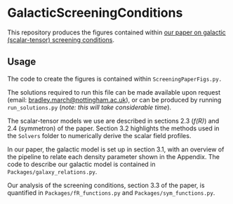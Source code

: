 # GalacticScreeningConditions

This repository produces the figures contained within [our paper on galactic (scalar-tensor) screening conditions](https://arxiv.org/abs/2310.19955). 

## Usage

The code to create the figures is contained within ```ScreeningPaperFigs.py.```

The solutions required to run this file can be made available upon request (email: bradley.march@nottingham.ac.uk), or can be produced by running ```run_solutions.py``` (*note: this will take considerable time*).

The scalar-tensor models we use are described in sections 2.3 (*f(R)*) and 2.4 (symmetron) of the paper.
Section 3.2 highlights the methods used in the ```Solvers``` folder to numerically derive the scalar field profiles.

In our paper, the galactic model is set up in section 3.1, with an overview of the pipeline to relate each density parameter shown in the Appendix. The code to describe our galactic model is contained in ```Packages/galaxy_relations.py```. 

Our analysis of the screening conditions, section 3.3 of the paper, is quantified in ```Packages/fR_functions.py``` and ```Packages/sym_functions.py```. 




